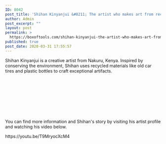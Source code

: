 ```yaml
---
ID: 8042
post_title: 'Shihan Kinyanjui &#8211; The artist who makes art from recycled tires'
author: Admin
post_excerpt: ""
layout: post
permalink: >
  https://boxoftools.com/shihan-kinyanjui-the-artist-who-makes-art-from-recycled-tires/
published: true
post_date: 2020-03-31 17:55:57
---
```

<!-- wp:paragraph -->
<p>Shihan Kinyanjui is a creative artist from Nakuru, Kenya. Inspired by conserving the environment, Shihan uses recycled materials like old car tires and plastic bottles to craft exceptional artifacts.<br></p>
<!-- /wp:paragraph -->

<p><a data-elementor-lightbox-slideshow="all" href="https://boxoftools.com/wp-content/uploads/2020/03/DSC_1070-Large.jpg"><br>
														</a><br>
				<a data-elementor-lightbox-slideshow="all" href="https://boxoftools.com/wp-content/uploads/2020/03/DSC_1065-Large.jpg"><br>
														</a><br>
				<a data-elementor-lightbox-slideshow="all" href="https://boxoftools.com/wp-content/uploads/2020/03/DSC_0966-Large.jpg"><br>
														</a><br>
				<a data-elementor-lightbox-slideshow="all" href="https://boxoftools.com/wp-content/uploads/2020/03/DSC_0961-Large.jpg"><br>
														</a></p>
<p>You can find more information and Shihan's story by visiting his artist profile and watching his video below.</p>
<p>https://youtu.be/T9MryocXcM4</p>
